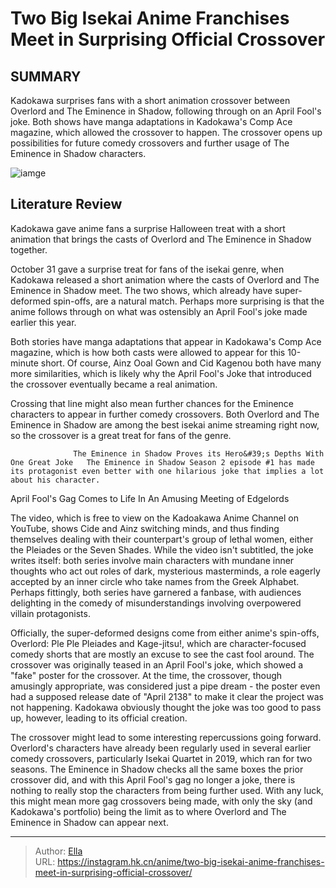 # Two Big Isekai Anime Franchises Meet in Surprising Official Crossover


## SUMMARY 



  Kadokawa surprises fans with a short animation crossover between Overlord and The Eminence in Shadow, following through on an April Fool&#39;s joke.   Both shows have manga adaptations in Kadokawa&#39;s Comp Ace magazine, which allowed the crossover to happen.   The crossover opens up possibilities for future comedy crossovers and further usage of The Eminence in Shadow characters.  

![iamge](https://static1.srcdn.com/wordpress/wp-content/uploads/2023/10/banner.png)

## Literature Review

Kadokawa gave anime fans a surprise Halloween treat with a short animation that brings the casts of Overlord and The Eminence in Shadow together.




October 31 gave a surprise treat for fans of the isekai genre, when Kadokawa released a short animation where the casts of Overlord and The Eminence in Shadow meet. The two shows, which already have super-deformed spin-offs, are a natural match. Perhaps more surprising is that the anime follows through on what was ostensibly an April Fool&#39;s joke made earlier this year.




Both stories have manga adaptations that appear in Kadokawa&#39;s Comp Ace magazine, which is how both casts were allowed to appear for this 10-minute short. Of course, Ainz Ooal Gown and Cid Kagenou both have many more similarities, which is likely why the April Fool&#39;s Joke that introduced the crossover eventually became a real animation.


 

Crossing that line might also mean further chances for the Eminence characters to appear in further comedy crossovers. Both Overlord and The Eminence in Shadow are among the best isekai anime streaming right now, so the crossover is a great treat for fans of the genre.

                  The Eminence in Shadow Proves its Hero&#39;s Depths With One Great Joke   The Eminence in Shadow Season 2 episode #1 has made its protagonist even better with one hilarious joke that implies a lot about his character.   





 April Fool&#39;s Gag Comes to Life In An Amusing Meeting of Edgelords 
          

The video, which is free to view on the Kadoakawa Anime Channel on YouTube, shows Cide and Ainz switching minds, and thus finding themselves dealing with their counterpart&#39;s group of lethal women, either the Pleiades or the Seven Shades. While the video isn&#39;t subtitled, the joke writes itself: both series involve main characters with mundane inner thoughts who act out roles of dark, mysterious masterminds, a role eagerly accepted by an inner circle who take names from the Greek Alphabet. Perhaps fittingly, both series have garnered a fanbase, with audiences delighting in the comedy of misunderstandings involving overpowered villain protagonists.

Officially, the super-deformed designs come from either anime&#39;s spin-offs, Overlord: Ple Ple Pleiades and Kage-jitsu!, which are character-focused comedy shorts that are mostly an excuse to see the cast fool around. The crossover was originally teased in an April Fool&#39;s joke, which showed a &#34;fake&#34; poster for the crossover. At the time, the crossover, though amusingly appropriate, was considered just a pipe dream - the poster even had a supposed release date of &#34;April 2138&#34; to make it clear the project was not happening. Kadokawa obviously thought the joke was too good to pass up, however, leading to its official creation.




The crossover might lead to some interesting repercussions going forward. Overlord&#39;s characters have already been regularly used in several earlier comedy crossovers, particularly Isekai Quartet in 2019, which ran for two seasons. The Eminence in Shadow checks all the same boxes the prior crossover did, and with this April Fool&#39;s gag no longer a joke, there is nothing to really stop the characters from being further used. With any luck, this might mean more gag crossovers being made, with only the sky (and Kadokawa&#39;s portfolio) being the limit as to where Overlord and The Eminence in Shadow can appear next.



---

> Author: [Ella](https://instagram.hk.cn/)  
> URL: https://instagram.hk.cn/anime/two-big-isekai-anime-franchises-meet-in-surprising-official-crossover/  

